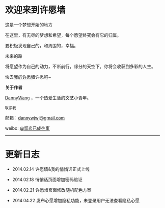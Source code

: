 欢迎来到许愿墙
========
这是一个梦想开始的地方

在这里，有无尽的梦想和希望，每个愿望终究会有它的归属。

要积极发现自己的，和周围的，幸福。

未来的路

将愿望作为自己的动力，不断前行，缘分的天空下，你将会收获到多彩的人生。


快去[我的许愿墙](http://igege.net)许愿吧~

**关于作者**

[DannyWang](http://dannywang.coolpage.biz/) ，一个热爱生活的文艺小青年。

`联系我`

邮箱：dannywjwj@gmail.com

weibo: [@留恋已成往事](http://weibo.com/wudixiaojue)
**********

更新日志
========
- 2014.02.14 许愿墙&我的悄悄话正式上线

- 2014.02.18 悄悄话页面增加密码验证

- 2014.02.21 许愿墙页面修改随机配色方案

- 2014.04.22 发布心愿增加隐私功能，未登录用户无法查看隐私心愿
